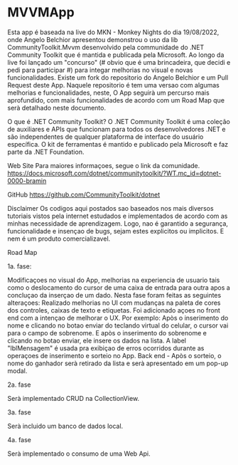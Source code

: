 # MVVMApp

Esta app é baseada na live do MKN - Monkey Nights do dia 19/08/2022, onde Angelo Belchior apresentou demonstrou o uso da lib
CommunityToolkit.Mvvm desenvolvido pela communidade do .NET Community Toolkit que é mantida e publicada pela Microsoft.
  Ao longo da live foi lançado um "concurso" (# obvio que é uma brincadeira, que decidi e pedi para participar #) para integar melhorias no visual e novas funcionalidades.
  Existe um fork do repositorio do Angelo Belchior e um Pull Request deste App. Naquele repositorio é tem uma versao com algumas melhorias e funcionalidades, neste, O App seguirà um percurso mais aprofundido, com mais funcionalidades de acordo com um Road Map que serà detalhado neste documento. 

O que é .NET Community Toolkit?
  O .NET Community Toolkit é uma coleção de auxiliares e APIs que funcionam para todos os desenvolvedores .NET e são independentes de qualquer plataforma de interface do usuário específica. O kit de ferramentas é mantido e publicado pela Microsoft e faz parte da .NET Foundation.

Web Site
  Para maiores informaçoes, segue o link da comunidade.
    https://docs.microsoft.com/dotnet/communitytoolkit/?WT.mc_id=dotnet-0000-bramin
    
GitHub
    https://github.com/CommunityToolkit/dotnet
    
Disclaimer
  Os codigos aqui postados sao baseados nos mais diversos tutoriais vistos pela internet estudados e implementados de acordo com as minhas necessidade de aprendizagem. Logo, nao é garantido a segurança, funcionalidade e insençao de bugs, sejam estes explicitos ou implicitos. E nem é um produto comercializavel.

Road Map

1a. fase:

Modificaçoes no visual do App, melhorias na experiencia de usuario tais como o deslocamento do cursor de uma caixa de entrada para outra apos a concluçao da inserçao de um dado.
Nesta fase foram feitas as seguintes alteraçoes:
Realizado melhorias no UI com mudanças na paleta de cores dos controles, caixas de texto e etiquetas.
Foi adicionado açoes no front end com a intençao de melhorar o UX. Por exemplo: Apòs o inserimento do nome e clicando no botao enviar do teclando virtual do celular, o cursor vai para o campo de sobrenome. E apòs o inserimento do sobrenome e clicando no botao enviar, ele insere os dados na lista. A label "lblMensagem" é usada pra exibiçao de erros ocorridos durante as operaçoes de inserimento e sorteio no App.
Back end - Apòs o sorteio, o nome do ganhador serà retirado da lista e serà apresentado em um pop-up modal.
	
2a. fase
	
Serà implementado CRUD na CollectionView.
	
3a. fase
	
Serà incluido um banco de dados local.
	
4a. fase
	
Serà implementado o consumo de uma Web Api.
